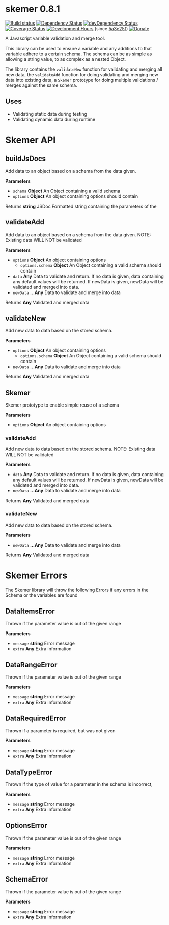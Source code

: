 # skemer 0.8.1
<!--[![NPM version](http://img.shields.io/npm/v/convict.svg)](https://www.npmjs.org/package/convict)-->
[![Build status](https://api.travis-ci.org/MeldCE/skemer.svg?branch=master)](https://travis-ci.org/MeldCE/skemer/branches)
[![Dependency Status](https://david-dm.org/MeldCE/skemer.svg)](https://david-dm.org/MeldCE/skemer)
[![devDependency Status](https://david-dm.org/MeldCE/skemer/dev-status.svg)](https://david-dm.org/MeldCE/skemer#info=devDependencies)
[![Coverage Status](https://coveralls.io/repos/MeldCE/skemer/badge.svg)](https://coveralls.io/github/MeldCE/skemer)
[![Development Hours](https://img.shields.io/badge/development%20hours-15-blue.svg)](https://www.paypal.me/MeldCE) (since [5a3e25f](https://github.com/MeldCE/skemer/commit/5a3e25fac0b992033799f9f295d98a4101a39077))
[![Donate](https://img.shields.io/badge/donate-%20%E2%9D%A4%20-blue.svg)](https://www.paypal.me/MeldCE)

A Javascript variable validation and merge tool.

This library can be used to ensure a variable and any additions to that
variable adhere to a certain schema. The schema can be as simple as allowing
a string value, to as complex as a nested Object.

The library contains the `validateNew` function for validating and merging all
new data, the `validateAdd` function for doing validating and merging new data
into existing data, a `Skemer` prototype for doing multiple validations /
merges against the same schema<!--, and a `makeJSDoc` function for creating
a JSDoc comment from the schema and its `doc` parameters-->.

## Uses
- Validating static data during testing
- Validating dynamic data during runtime

# Skemer API

## buildJsDocs

Add data to an object based on a schema from the data given.

**Parameters**

-   `schema` **Object** An Object containing a valid schema
-   `options` **Object** An object containing options
           should contain

Returns **string** JSDoc Formatted string containing the parameters of the

## validateAdd

Add data to an object based on a schema from the data given.
NOTE: Existing data WILL NOT be validated

**Parameters**

-   `options` **Object** An object containing options
    -   `options.schema` **Object** An Object containing a valid schema
               should contain
-   `data` **Any** Data to validate and return. If no data is given,
              data containing any default values will be returned. If newData
              is given, newData will be validated and merged into data.
-   `newData` **...Any** Data to validate and merge into data

Returns **Any** Validated and merged data

## validateNew

Add new data to data based on the stored schema.

**Parameters**

-   `options` **Object** An object containing options
    -   `options.schema` **Object** An Object containing a valid schema
               should contain
-   `newData` **...Any** Data to validate and merge into data

Returns **Any** Validated and merged data

## Skemer

Skemer prototype to enable simple reuse of a schema

**Parameters**

-   `options` **Object** An object containing options

### validateAdd

Add new data to data based on the stored schema.
NOTE: Existing data WILL NOT be validated

**Parameters**

-   `data` **Any** Data to validate and return. If no data is given,
              data containing any default values will be returned. If newData
              is given, newData will be validated and merged into data.
-   `newData` **...Any** Data to validate and merge into data

Returns **Any** Validated and merged data

### validateNew

Add new data to data based on the stored schema.

**Parameters**

-   `newData` **...Any** Data to validate and merge into data

Returns **Any** Validated and merged data


# Skemer Errors

The Skemer library will throw the following Errors if any errors in the Schema
or the variables are found

## DataItemsError

Thrown if the parameter value is out of the given range

**Parameters**

-   `message` **string** Error message
-   `extra` **Any** Extra information

## DataRangeError

Thrown if the parameter value is out of the given range

**Parameters**

-   `message` **string** Error message
-   `extra` **Any** Extra information

## DataRequiredError

Thrown if a parameter is required, but was not given

**Parameters**

-   `message` **string** Error message
-   `extra` **Any** Extra information

## DataTypeError

Thrown if the type of value for a parameter in the schema is incorrect,

**Parameters**

-   `message` **string** Error message
-   `extra` **Any** Extra information

## OptionsError

Thrown if the parameter value is out of the given range

**Parameters**

-   `message` **string** Error message
-   `extra` **Any** Extra information

## SchemaError

Thrown if the parameter value is out of the given range

**Parameters**

-   `message` **string** Error message
-   `extra` **Any** Extra information

